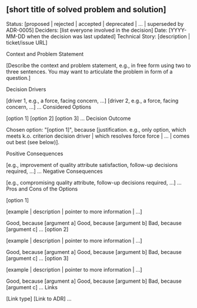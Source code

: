 <!-- template from:
https://github.com/joelparkerhenderson/architecture-decision-record/blob/main/locales/en/templates/decision-record-template-of-the-madr-project/index.md
-->

## [short title of solved problem and solution]

Status: [proposed | rejected | accepted | deprecated | … | superseded by ADR-0005]
Deciders: [list everyone involved in the decision]
Date: [YYYY-MM-DD when the decision was last updated]
Technical Story: [description | ticket/issue URL]

Context and Problem Statement

[Describe the context and problem statement, e.g., in free form using two to three sentences. You may want to articulate the problem in form of a question.]

Decision Drivers

[driver 1, e.g., a force, facing concern, …]
[driver 2, e.g., a force, facing concern, …]
…
Considered Options

[option 1]
[option 2]
[option 3]
…
Decision Outcome

Chosen option: "[option 1]", because [justification. e.g., only option, which meets k.o. criterion decision driver | which resolves force force | … | comes out best (see below)].

Positive Consequences

[e.g., improvement of quality attribute satisfaction, follow-up decisions required, …]
…
Negative Consequences

[e.g., compromising quality attribute, follow-up decisions required, …]
…
Pros and Cons of the Options

[option 1]

[example | description | pointer to more information | …]

Good, because [argument a]
Good, because [argument b]
Bad, because [argument c]
…
[option 2]

[example | description | pointer to more information | …]

Good, because [argument a]
Good, because [argument b]
Bad, because [argument c]
…
[option 3]

[example | description | pointer to more information | …]

Good, because [argument a]
Good, because [argument b]
Bad, because [argument c]
…
Links

[Link type] [Link to ADR]
…
